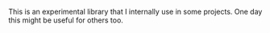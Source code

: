 This is an experimental library that I internally use in some projects. One day this might be useful for others too.
